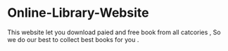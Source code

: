 # Online-Library-Website
This website let you download paied and free book from all catcories , So we do our best to collect best books for you .
